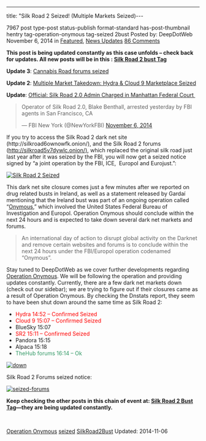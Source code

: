 ---
title: "Silk Road 2 Seized! (Multiple Markets Seized)---

7967 post type-post status-publish format-standard has-post-thumbnail hentry  tag-operation-onymous tag-seized 2bust
Posted by: DeepDotWeb
<span>November 6, 2014</span>
<span>in <a href="https://www.deepdotweb.com/category/deepdot-news/" rel="category tag">Featured</a>, <a href="https://www.deepdotweb.com/category/news-updates/" rel="category tag">News Updates</a></span>
<a href="/2014/11/06/silk-road-2-seized/#comments">86 Comments</a></span>
</p>
<p><strong>This post is being updated constantly as this case unfolds – check back for updates. All new posts will be in this : <a href="http://www.deepdotweb.com/tag/silkroad2bust/">Silk Road 2 bust Tag</a><br />
</strong></p>
<p><strong>Update 3</strong>: <a href="/2014/11/06/cannbis-road-forums-seized/" target="_blank">Cannabis Road forums seized</a></p>
<p><strong>Update 2</strong>: <a href="/2014/11/06/multiple-market-takedown-hydra-marketplace-seized/">Multiple Market Takedown: Hydra &amp; Cloud 9 Marketplace Seized</a></p>
<p><strong>Update</strong>: <a href="/2014/11/06/official-silk-road-2-0-admin-charged-manhattan-federal-court/">Official: Silk Road 2.0 Admin Charged in Manhattan Federal Court </a></p>
<blockquote class="twitter-tweet" width="550">
<p>Operator of Silk Road 2.0, Blake Benthall, arrested yesterday by FBI agents in San Francisco, CA</p>
<p>&mdash; FBI New York (@NewYorkFBI) <a href="https://twitter.com/NewYorkFBI/status/530386208099426304">November 6, 2014</a></p></blockquote>
<p><script async src="//platform.twitter.com/widgets.js" charset="utf-8"></script></p>
<p>If you try to access the Silk Road 2 dark net site (http://silkroad6ownowfk.onion/), and the Silk Road 2 forums (<a href="http://silkroad5v7dywlc.onion/">http://silkroad5v7dywlc.onion/</a><a href="http://silkroad5v7dywlc.onion/)--s">)</a>, which replaced the original silk road just last year after it was seized by the FBI, you will now get a seized notice signed by “a joint operation by the FBI, ICE,  Europol and Eurojust.”:</p>
<p><a href="/imgs/2014/11/seized2.png"><img class="aligncenter  wp-image-7975" src="/imgs/2014/11/seized2.png" alt="Silk Road 2 Seized" width="1026" height="699" srcset="/imgs/2014/11/seized2.png 1304w, /imgs/2014/11/seized2-300x204.png 300w, /imgs/2014/11/seized2-1024x697.png 1024w" sizes="(max-width: 1026px) 100vw, 1026px" /></a></p>
<p>This dark net site closure comes just a few minutes after we reported on drug related busts in Ireland, as well as a statement released by Gardaí mentioning that the Ireland bust was part of an ongoing operation called “<a href="/2014/11/06/major-darknet-related-bust-ireland/">Onymous</a>,” which involved the United States Federal Bureau of Investigation and Europol. Operation Onymous should conclude within the next 24 hours and is expected to take down several dark net markets and forums.</p>
<blockquote><p>An international day of action to disrupt global activity on the Darknet and remove certain websites and forums is to conclude within the next 24 hours under the FBI/Europol operation codenamed “Onymous”.</p></blockquote>
<p>Stay tuned to DeepDotWeb as we cover further developments regarding <a href="http://www.deepdotweb.com/tag/operation-onymous/">Operation Onymous</a>. We will be following the operation and providing updates constantly. Currently, there are a few dark net markets down (check out our sidebar); we are trying to figure out if their closures came as a result of Operation Onymous. By checking the Dnstats report, they seem to have been shut down around the same time as Silk Road 2:</p>
<ul>
<li><span style="color: #ff0000;">Hydra 14:52 – Confirmed Seized</span></li>
<li><span style="color: #ff0000;">Cloud 9 15:07 – Confirmed Seized</span></li>
<li>BlueSky 15:07</li>
<li><span style="color: #ff0000;">SR2 15:11 – Confirmed Seized</span></li>
<li>Pandora 15:15</li>
<li>Alpaca 15:18</li>
<li><span style="color: #339966;">TheHub forums 16:14 &#8211; Ok</span></li>
</ul>
<p><a href="/imgs/2014/11/down.png"><img class="aligncenter size-full wp-image-7977" src="/imgs/2014/11/down.png" alt="down" width="330" height="447" srcset="/imgs/2014/11/down.png 330w, /imgs/2014/11/down-221x300.png 221w" sizes="(max-width: 330px) 100vw, 330px" /></a></p>
<p>Silk Road 2 Forums seized notice:</p>
<p><a href="/imgs/2014/11/seized-forums.png"><img class="aligncenter  wp-image-7981" src="/imgs/2014/11/seized-forums.png" alt="seized-forums" width="803" height="560" srcset="/imgs/2014/11/seized-forums.png 1251w, /imgs/2014/11/seized-forums-300x209.png 300w, /imgs/2014/11/seized-forums-1024x714.png 1024w" sizes="(max-width: 803px) 100vw, 803px" /></a></p>
<p><strong>Keep checking the other posts in this chain of event at: <a href="http://www.deepdotweb.com/tag/silkroad2bust/">Silk Road 2 Bust Tag</a>—they are being updated constantly.</strong></p>
<p>&nbsp;</p>
</div>
<a href="https://www.deepdotweb.com/tag/operation-onymous/" rel="tag">Operation Onymous</a>  <a href="https://www.deepdotweb.com/tag/seized/" rel="tag">seized</a> <a href="https://www.deepdotweb.com/tag/silkroad2bust/" rel="tag">SilkRoad2Bust</a></span> 
Updated: 2014-11-06
    
